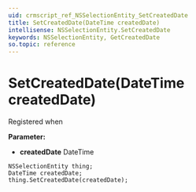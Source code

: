 ```yaml
---
uid: crmscript_ref_NSSelectionEntity_SetCreatedDate
title: SetCreatedDate(DateTime createdDate)
intellisense: NSSelectionEntity.SetCreatedDate
keywords: NSSelectionEntity, GetCreatedDate
so.topic: reference
---
```


# SetCreatedDate(DateTime createdDate)

Registered when

**Parameter:** 
* **createdDate** DateTime

```crmscript
NSSelectionEntity thing;
DateTime createdDate;
thing.SetCreatedDate(createdDate);
```

